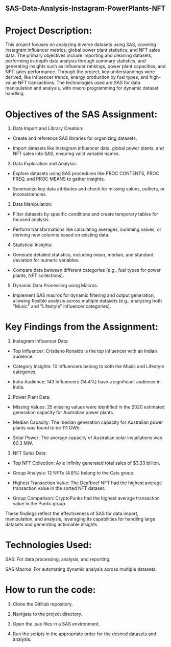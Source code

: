 ## SAS-Data-Analysis-Instagram-PowerPlants-NFT

# Project Description:

This project focuses on analyzing diverse datasets using SAS, covering Instagram influencer metrics, global power plant statistics, and NFT sales data. The primary objectives include importing and cleaning datasets, performing in-depth data analysis through summary statistics, and generating insights such as influencer rankings, power plant capacities, and NFT sales performance. Through the project, key understandings were derived, like influencer trends, energy production by fuel types, and high-value NFT transactions. The technologies used are SAS for data manipulation and analysis, with macro programming for dynamic dataset handling.

# Objectives of the SAS Assignment:

1. Data Import and Library Creation:

- Create and reference SAS libraries for organizing datasets.

- Import datasets like Instagram influencer data, global power plants, and NFT sales into SAS, ensuring valid variable names.

2. Data Exploration and Analysis:
   
- Explore datasets using SAS procedures like PROC CONTENTS, PROC FREQ, and PROC MEANS to gather insights.

- Summarize key data attributes and check for missing values, outliers, or inconsistencies.

3. Data Manipulation:
   
- Filter datasets by specific conditions and create temporary tables for focused analysis.

- Perform transformations like calculating averages, summing values, or deriving new columns based on existing data.

4. Statistical Insights:
   
- Generate detailed statistics, including mean, median, and standard deviation for numeric variables.
  
- Compare data between different categories (e.g., fuel types for power plants, NFT collections).

5. Dynamic Data Processing using Macros:
   
- Implement SAS macros for dynamic filtering and output generation, allowing flexible analysis across multiple datasets (e.g., analyzing both "Music" and "Lifestyle" influencer categories).

# Key Findings from the Assignment:

1. Instagram Influencer Data:

- Top Influencer: Cristiano Ronaldo is the top influencer with an Indian audience.
  
- Category Insights: 10 influencers belong to both the Music and Lifestyle categories.
  
- India Audience: 143 influencers (14.4%) have a significant audience in India.
  
2. Power Plant Data:

- Missing Values: 25 missing values were identified in the 2020 estimated generation capacity for Australian power plants.
  
- Median Capacity: The median generation capacity for Australian power plants was found to be 111 GWh.
  
- Solar Power: The average capacity of Australian solar installations was 60.3 MW.
  
3. NFT Sales Data:

- Top NFT Collection: Axie Infinity generated total sales of $3.33 billion.
  
- Group Analysis: 12 NFTs (4.8%) belong to the Cats group.
  
- Highest Transaction Value: The Deafbeef NFT had the highest average transaction value in the sorted NFT dataset.
  
- Group Comparison: CryptoPunks had the highest average transaction value in the Punks group.
  
These findings reflect the effectiveness of SAS for data import, manipulation, and analysis, leveraging its capabilities for handling large datasets and generating actionable insights.

# Technologies Used:

SAS: For data processing, analysis, and reporting.

SAS Macros: For automating dynamic analysis across multiple datasets.

# How to run the code:

1. Clone the GitHub repository.

2. Navigate to the project directory.

3. Open the .sas files in a SAS environment.

4. Run the scripts in the appropriate order for the desired datasets and analysis.



